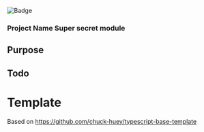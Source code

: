 ![Badge](https://img.shields.io/badge/procrastination-i%20made%20this%20badge%20instead%20of%20programming-orange)

### Project Name Super secret module

## Purpose

## Todo























# Template

Based on  https://github.com/chuck-huey/typescript-base-template

